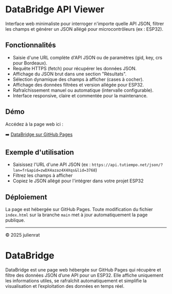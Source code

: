 # DataBridge API Viewer

Interface web minimaliste pour interroger n'importe quelle API JSON, filtrer les champs et générer un JSON allégé pour microcontrôleurs (ex : ESP32).

## Fonctionnalités
- Saisie d'une URL complète d'API JSON ou de paramètres (gid, key, crs pour Bordeaux).
- Requête HTTPS (fetch) pour récupérer les données JSON.
- Affichage du JSON brut dans une section "Résultats".
- Sélection dynamique des champs à afficher (cases à cocher).
- Affichage des données filtrées et version allégée pour ESP32.
- Rafraîchissement manuel ou automatique (intervalle configurable).
- Interface responsive, claire et commentée pour la maintenance.

## Démo
Accédez à la page web ici :

➡️ [DataBridge sur GitHub Pages](https://julienrat.github.io/DataBridge/index.html)

## Exemple d'utilisation
- Saisissez l'URL d'une API JSON (ex : `https://api.tutiempo.net/json/?lan=fr&apid=zwDX4azaz4X4Xqs&lid=3768`)
- Filtrez les champs à afficher
- Copiez le JSON allégé pour l'intégrer dans votre projet ESP32

## Déploiement
La page est hébergée sur GitHub Pages. Toute modification du fichier `index.html` sur la branche `main` met à jour automatiquement la page publique.

---

© 2025 julienrat
# DataBridge
DataBridge est une page web hébergée sur GitHub Pages qui récupère et filtre des données JSON d’une API pour un ESP32. Elle affiche uniquement les informations utiles, se rafraîchit automatiquement et simplifie la visualisation et l’exploitation des données en temps réel.
